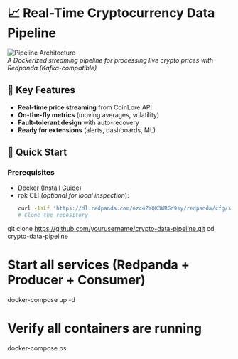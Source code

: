 # 📈 Real-Time Cryptocurrency Data Pipeline

![Pipeline Architecture](https://i.imgur.com/JQ8w0Rn.png)  
*A Dockerized streaming pipeline for processing live crypto prices with Redpanda (Kafka-compatible)*

## 🌟 Key Features
- **Real-time price streaming** from CoinLore API
- **On-the-fly metrics** (moving averages, volatility)
- **Fault-tolerant design** with auto-recovery
- **Ready for extensions** (alerts, dashboards, ML)

## 🚀 Quick Start

### Prerequisites
- Docker ([Install Guide](https://docs.docker.com/get-docker/))
- rpk CLI (*optional for local inspection*):
  ```bash
  curl -1sLf 'https://dl.redpanda.com/nzc4ZYQK3WRGd9sy/redpanda/cfg/setup/bash.rpm.sh' | sudo bash && sudo apt-get install -y rpk
  # Clone the repository
git clone https://github.com/yourusername/crypto-data-pipeline.git
cd crypto-data-pipeline

# Start all services (Redpanda + Producer + Consumer)
docker-compose up -d

# Verify all containers are running
docker-compose ps
